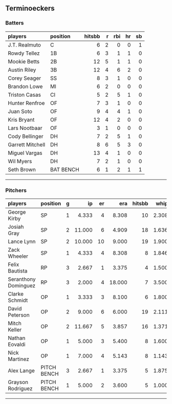 ## Terminoeckers

### Batters

 
|players          |position  | hitsbb|  r| rbi| hr| sb| 
|:----------------|:---------|------:|--:|---:|--:|--:| 
|J.T. Realmuto    |C         |      6|  2|   0|  0|  1| 
|Rowdy Tellez     |1B        |      6|  3|   1|  1|  0| 
|Mookie Betts     |2B        |     12|  5|   1|  1|  0| 
|Austin Riley     |3B        |     12|  4|   6|  2|  0| 
|Corey Seager     |SS        |      8|  3|   1|  0|  0| 
|Brandon Lowe     |MI        |      6|  2|   0|  0|  0| 
|Triston Casas    |CI        |      5|  2|   5|  1|  0| 
|Hunter Renfroe   |OF        |      7|  3|   1|  0|  0| 
|Juan Soto        |OF        |      9|  4|   4|  1|  0| 
|Kris Bryant      |OF        |     12|  4|   2|  0|  0| 
|Lars Nootbaar    |OF        |      3|  1|   0|  0|  0| 
|Cody Bellinger   |DH        |      7|  2|   5|  1|  0| 
|Garrett Mitchell |DH        |      8|  6|   5|  3|  0| 
|Miguel Vargas    |DH        |     13|  4|   1|  0|  0| 
|Wil Myers        |DH        |      7|  2|   1|  0|  0| 
|Seth Brown       |BAT BENCH |      6|  1|   2|  1|  1| 

* * *

### Pitchers

 
|players              |position    |  g|     ip| er|    era| hitsbb|  whip| so|  w| sv| 
|:--------------------|:-----------|--:|------:|--:|------:|------:|-----:|--:|--:|--:| 
|George Kirby         |SP          |  1|  4.333|  4|  8.308|     10| 2.308|  5|  0|  0| 
|Josiah Gray          |SP          |  2| 11.000|  6|  4.909|     18| 1.636| 10|  0|  0| 
|Lance Lynn           |SP          |  2| 10.000| 10|  9.000|     19| 1.900| 11|  0|  0| 
|Zack Wheeler         |SP          |  1|  4.333|  4|  8.308|      8| 1.846|  7|  0|  0| 
|Felix Bautista       |RP          |  3|  2.667|  1|  3.375|      4| 1.500|  5|  0|  2| 
|Seranthony Dominguez |RP          |  3|  2.000|  4| 18.000|      7| 3.500|  1|  0|  0| 
|Clarke Schmidt       |OP          |  1|  3.333|  3|  8.100|      6| 1.800|  5|  0|  0| 
|David Peterson       |OP          |  2|  9.000|  6|  6.000|     19| 2.111| 10|  0|  0| 
|Mitch Keller         |OP          |  2| 11.667|  5|  3.857|     16| 1.371| 15|  1|  0| 
|Nathan Eovaldi       |OP          |  1|  5.000|  3|  5.400|      8| 1.600|  6|  1|  0| 
|Nick Martinez        |OP          |  1|  7.000|  4|  5.143|      8| 1.143|  5|  0|  0| 
|Alex Lange           |PITCH BENCH |  3|  2.667|  1|  3.375|      5| 1.875|  0|  0|  0| 
|Grayson Rodriguez    |PITCH BENCH |  1|  5.000|  2|  3.600|      5| 1.000|  5|  0|  0| 


* * *


